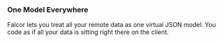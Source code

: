 ### One Model Everywhere

Falcor lets you treat all your remote data as one virtual JSON model. You code as if all your data is sitting right there on the client.
